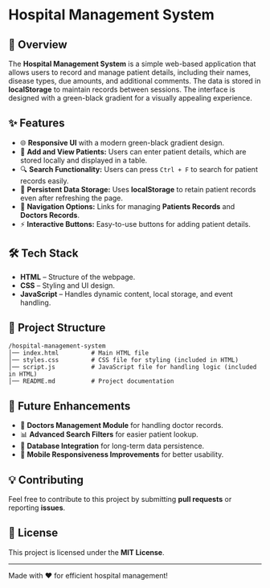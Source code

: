 # Hospital Management System

## 📌 Overview
The **Hospital Management System** is a simple web-based application that allows users to record and manage patient details, including their names, disease types, due amounts, and additional comments. The data is stored in **localStorage** to maintain records between sessions. The interface is designed with a green-black gradient for a visually appealing experience.

## ✨ Features
- 🌐 **Responsive UI** with a modern green-black gradient design.
- 📝 **Add and View Patients:** Users can enter patient details, which are stored locally and displayed in a table.
- 🔍 **Search Functionality:** Users can press `Ctrl + F` to search for patient records easily.
- 💾 **Persistent Data Storage:** Uses **localStorage** to retain patient records even after refreshing the page.
- 🏥 **Navigation Options:** Links for managing **Patients Records** and **Doctors Records**.
- ⚡ **Interactive Buttons:** Easy-to-use buttons for adding patient details.

## 🛠️ Tech Stack
- **HTML** – Structure of the webpage.
- **CSS** – Styling and UI design.
- **JavaScript** – Handles dynamic content, local storage, and event handling.


## 📂 Project Structure
```
/hospital-management-system
│── index.html         # Main HTML file
│── styles.css         # CSS file for styling (included in HTML)
│── script.js          # JavaScript file for handling logic (included in HTML)
│── README.md          # Project documentation
```

## 🚀 Future Enhancements
- 🏥 **Doctors Management Module** for handling doctor records.
- 📊 **Advanced Search Filters** for easier patient lookup.
- 🔄 **Database Integration** for long-term data persistence.
- 📱 **Mobile Responsiveness Improvements** for better usability.

## 💡 Contributing
Feel free to contribute to this project by submitting **pull requests** or reporting **issues**.

## 📜 License
This project is licensed under the **MIT License**.

---
Made with ❤️ for efficient hospital management!

